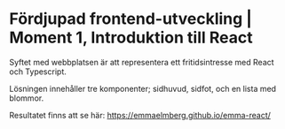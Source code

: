 # Fördjupad frontend-utveckling | Moment 1, Introduktion till React
Syftet med webbplatsen är att representera ett fritidsintresse med React och Typescript.

Lösningen innehåller tre komponenter; sidhuvud, sidfot, och en lista med blommor.

Resultatet finns att se här: https://emmaelmberg.github.io/emma-react/
